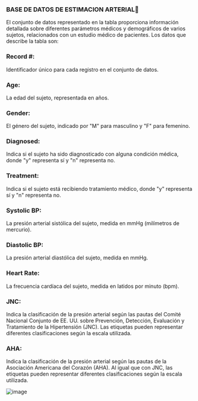 ### BASE DE DATOS DE ESTIMACION ARTERIAL👋 


El conjunto de datos representado en la tabla proporciona información detallada sobre diferentes parámetros médicos y demográficos de varios sujetos, relacionados con un estudio médico de pacientes. Los datos que describe la tabla son:

### Record #: 
Identificador único para cada registro en el conjunto de datos.

### Age: 
La edad del sujeto, representada en años.

### Gender:  
El género del sujeto, indicado por "M" para masculino y "F" para femenino.

### Diagnosed: 
Indica si el sujeto ha sido diagnosticado con alguna condición médica, donde "y" representa sí y "n" representa no.

### Treatment: 
Indica si el sujeto está recibiendo tratamiento médico, donde "y" representa sí y "n" representa no.

### Systolic BP: 
La presión arterial sistólica del sujeto, medida en mmHg (milímetros de mercurio).

### Diastolic BP: 
La presión arterial diastólica del sujeto, medida en mmHg.

### Heart Rate: 
La frecuencia cardíaca del sujeto, medida en latidos por minuto (bpm).

### JNC: 
Indica la clasificación de la presión arterial según las pautas del Comité Nacional Conjunto de EE. UU. sobre Prevención, Detección, Evaluación y Tratamiento de la Hipertensión (JNC). Las etiquetas pueden representar diferentes clasificaciones según la escala utilizada.

### AHA: 
Indica la clasificación de la presión arterial según las pautas de la Asociación Americana del Corazón (AHA). Al igual que con JNC, las etiquetas pueden representar diferentes clasificaciones según la escala utilizada.




								
![image](https://github.com/Laboratorio-1/Base-de-datos-fisiologicos/assets/164699984/e3043d61-288b-405c-a1b7-8ef338898f2a)















